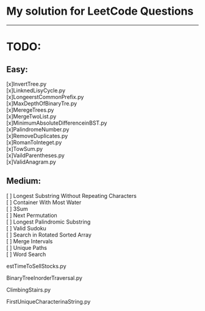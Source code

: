 # My solution for LeetCode  Questions 
___
# TODO:

## Easy:

[x]InvertTree.py  
[x]LinknedLisyCycle.py  
[x]LongeerstCommonPrefix.py  
[x]MaxDepthOfBinaryTre.py  
[x]MeregeTrees.py  
[x]MergeTwoList.py  
[x]MinimumAbsoluteDifferenceinBST.py   
[x]PalindromeNumber.py   
[x]RemoveDuplicates.py  
[x]RomanToInteget.py  
[x]TowSum.py    
[x]VaildParentheses.py   
[x]ValidAnagram.py   

## Medium:
[ ] Longest Substring Without Repeating Characters   
[ ] Container With Most Water  
[ ] 3Sum  
[ ] Next Permutation   
[ ] Longest Palindromic Substring  
[ ] Valid Sudoku  
[ ] Search in Rotated Sorted Array  
[ ] Merge Intervals  
[ ] Unique Paths  
[ ] Word Search


estTimeToSellStocks.py

BinaryTreeInorderTraversal.py


ClimbingStairs.py

FirstUniqueCharacterinaString.py
